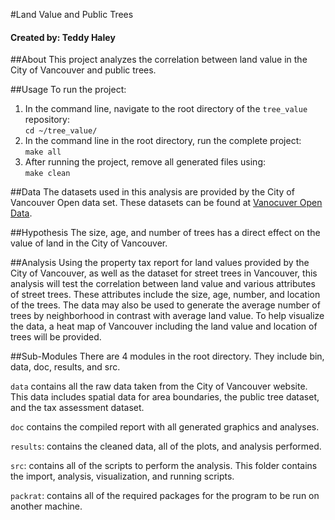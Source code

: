 #Land Value and Public Trees

#### Created by: Teddy Haley

##About
This project analyzes the correlation between land value in the City of Vancouver and public trees. 

##Usage
To run the project:

1. In the command line, navigate to the root directory of the `tree_value` repository:  
`cd ~/tree_value/`
2. In the command line in the root directory, run the complete project:  
`make all`   
3. After running the project, remove all generated files using:  
`make clean`

##Data
The datasets used in this analysis are provided by the City of Vancouver Open data set. These datasets can be found at [Vanocuver Open Data](#http://data.vancouver.ca/datacatalogue/index.htm).



##Hypothesis
The size, age, and number of trees has a direct effect on the value of land in the City of Vancouver.

##Analysis
Using the property tax report for land values provided by the City of Vancouver, as well as the dataset for street trees in Vancouver, this analysis will test the correlation between land value and various attributes of street trees. These attributes include the size, age, number, and location of the trees. The data may also be used to generate the average number of trees by neighborhood in contrast with average land value. To help visualize the data, a heat map of Vancouver including the land value and location of trees will be provided.

##Sub-Modules
There are 4 modules in the root directory. They include bin, data, doc, results, and src.

`data` contains all the raw data taken from the City of Vancouver website. This data includes spatial data for area boundaries, the public tree dataset, and the tax assessment dataset.

`doc` contains the compiled report with all generated graphics and analyses.

`results`: contains the cleaned data, all of the plots, and analysis performed.   

`src`: contains all of the scripts to perform the analysis. This folder contains the import, analysis, visualization, and running scripts. 

`packrat`: contains all of the required packages for the program to be run on another machine. 

